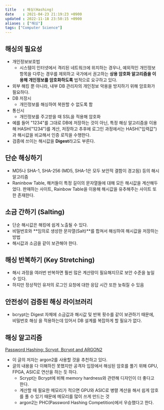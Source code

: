 ```yaml
---
title   : 해싱(Hashing)
date    : 2021-04-23 21:19:23 +0900
updated : 2022-11-18 23:50:15 +0900
aliases : ["해싱"]
tags: ["Computer Science"]
---
```


## 해싱의 필요성
- 개인정보보호법
	- 시스템이 인터넷에서 격리된 네트워크에 위치하는 경우나, 예외적인 개인정보 항목을 다루는 경우를 제외하고 국가에서 권고하는 **상용 암호화 알고리즘을 이용해 개인정보를 암호화하도록** 법적으로 요구하고 있다.  
- 외부 해킹 뿐 아니라, 내부 DB 관리자의 개인정보 악용을 방지하기 위해 암호화가 필요하다. 
- DB 저장시
	- 개인정보를 해싱하여 복원할 수 없도록 함 
- 통신시
	- 개인정보를 주고받을 때 SSL을 적용해 암호화  
- 예를 들어 "1234"를 그대로 DB에 저장하는 것이 아닌, 특정 해싱 알고리즘을 이용해 HASH("1234")를 계산, 저장하고 추후에 로그인 과정에서는 HASH("입력값")과 해시값을 비교해서 인증 로직을 수행한다.  
- 검증에 쓰이는 해시값을 **Digest**라고도 부른다.  

## 단순 해싱하기
- MD5나 SHA-1, SHA-256 (MD5, SHA-1은 모두 보안적 결함이 경고됨) 등의 해시 알고리즘
- Raninbow Table, 해커들이 특정 길이의 문자열들에 대해 모든 해시값을 계산해두었다. 판매하는 사이트, Rainbow Table을 이용해 해시값을 유추해주는 사이트 또한 존재한다.  


## 소금 간하기 (Salting)
- 단순 해시값은 해킹에 쉽게 노출될 수 있다. 
- 비밀번호와 **임의로 생성한 문자열(Salt)**를 합쳐서 해싱하여 해시값을 저장하는 방법 
- 해시값과 소금을 같이 보관해야 한다. 

## 해싱 반복하기 (Key Stretching)
- 해시 과정을 여러번 반복하면 훨씬 많은 계산량이 필요해지므로 보안 수준을 높일 수 있다. 
- 하지만 정상적인 유저의 로그인 요청에 대한 응답 시간 또한 늦춰질 수 있음 

## 안전성이 검증된 해싱 라이브러리
-  bcrypt는 Digest 자체에 소금값과 해시값 및 반복 횟수를 같이 보관하기 때문에, 비밀번호 해싱 을 적용하는데 있어서 DB 설계를 복잡하게 할 필요가 없다.


## 해싱 알고리즘

[Password Hashing: Scrypt, Bcrypt and ARGON2](https://medium.com/analytics-vidhya/password-hashing-pbkdf2-scrypt-bcrypt-and-argon2-e25aaf41598e)
- 이 글의 저자는 argon2를 사용할 것을 추천하고 있다.
- 글의 내용을 다 이해하진 못했지만 공격자 입장에서 해싱된 암호를 풀기 위해 GPU, FPGA, ASIC로 연산을 하는 듯 하다.
	- Scrypt는 Bcrypt에 비해 memory hardness와 관련해 디자인이 더 좋다고 한다.
	- 계산할 때 필요한 메모리가 적으면 GPU와 ASIC로 병렬 계산을 해서 쉽게 암호를 풀 수 있기 때문에 메모리를 많이 쓰게 만드는 것
	- argon2는 PHC(Password Hashing Competition)에서 우승했다고 한다.
